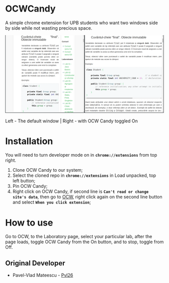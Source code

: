 # OCWCandy
A simple chrome extension for UPB students who want two windows side by side while not wasting precious space.

<p align="center">
<img src="images/comparison.png">
</p>

Left - The default window  |  Right - with OCW Candy toggled On

Installation
============
You will need to turn developer mode on in __`chrome://extensions`__ from top right.

1. Clone OCW Candy to our system;
2. Select the cloned repo in __`chrome://extensions`__ in Load unpacked, top left button;
3. Pin OCW Candy;
4. Right click on OCW Candy, if second line is __`Can't read or change site's data`__, then go to [OCW](https://ocw.cs.pub.ro/courses/), right click again on the second line button and select __`When you click extension`__;

How to use
==========
Go to OCW, to the Laboratory page, select your particular lab, after the page loads, toggle OCW Candy from the On button, and to stop, toggle from Off.

Original Developer
------------------

 * Pavel-Vlad Mateescu - [Pvl26](https://github.com/Pvl26)
